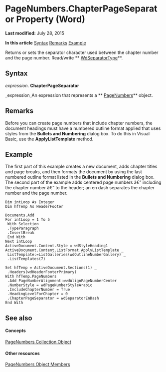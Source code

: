 
# PageNumbers.ChapterPageSeparator Property (Word)

 **Last modified:** July 28, 2015

 **In this article**
 [Syntax](#sectionSection0)
 [Remarks](#sectionSection1)
 [Example](#sectionSection2)


Returns or sets the separator character used between the chapter number and the page number. Read/write  ** [WdSeparatorType](94cb01b0-b850-ddc6-46ce-ea0261d38247.md)**.


## Syntax
<a name="sectionSection0"> </a>

 _expression_. **ChapterPageSeparator**

 _expression_An expression that represents a  ** [PageNumbers](9090f96e-d898-ace6-35fa-f6e59c527ea2.md)** object.


## Remarks
<a name="sectionSection1"> </a>

Before you can create page numbers that include chapter numbers, the document headings must have a numbered outline format applied that uses styles from the  **Bullets and Numbering** dialog box. To do this in Visual Basic, use the **ApplyListTemplate** method.


## Example
<a name="sectionSection2"> </a>

The first part of this example creates a new document, adds chapter titles and page breaks, and then formats the document by using the last numbered outline format listed in the  **Bullets and Numbering** dialog box. The second part of the example adds centered page numbers â€” including the chapter number â€” to the header; an en dash separates the chapter number and the page number.


```
Dim intLoop As Integer 
Dim hfTemp As HeaderFooter 
 
Documents.Add 
For intLoop = 1 To 5 
 With Selection 
 .TypeParagraph 
 .InsertBreak 
 End With 
Next intLoop 
ActiveDocument.Content.Style = wdStyleHeading1 
ActiveDocument.Content.ListFormat.ApplyListTemplate _ 
 ListTemplate:=ListGalleries(wdOutlineNumberGallery) _ 
 .ListTemplates(7) 
 
Set hfTemp = ActiveDocument.Sections(1) _ 
 .Headers(wdHeaderFooterPrimary) 
With hfTemp.PageNumbers 
 .Add PageNumberAlignment:=wdAlignPageNumberCenter 
 .NumberStyle = wdPageNumberStyleArabic 
 .IncludeChapterNumber = True 
 .HeadingLevelForChapter = 0 
 .ChapterPageSeparator = wdSeparatorEnDash 
End With
```


## See also
<a name="sectionSection2"> </a>


#### Concepts


 [PageNumbers Collection Object](9090f96e-d898-ace6-35fa-f6e59c527ea2.md)
#### Other resources


 [PageNumbers Object Members](7f6d35df-499d-b3bf-6eaa-70e2ab1a2e8d.md)
